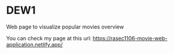 # DEW1
Web page to visualize popular movies overview

You can check my page at this url: https://rasec1106-movie-web-application.netlify.app/
